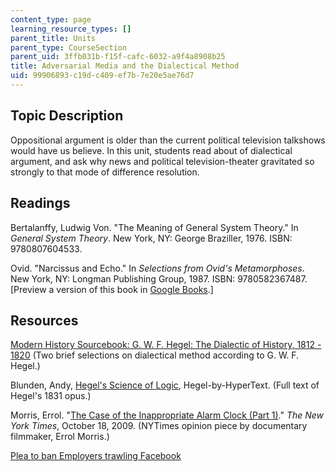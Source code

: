 ```yaml
---
content_type: page
learning_resource_types: []
parent_title: Units
parent_type: CourseSection
parent_uid: 3ffb031b-f15f-cafc-6032-a9f4a8908b25
title: Adversarial Media and the Dialectical Method
uid: 99906893-c19d-c409-ef7b-7e20e5ae76d7
---
```


Topic Description
-----------------

Oppositional argument is older than the current political television talkshows would have us believe. In this unit, students read about of dialectical argument, and ask why news and political television-theater gravitated so strongly to that mode of difference resolution.

Readings
--------

Bertalanffy, Ludwig Von. "The Meaning of General System Theory." In _General System Theory_. New York, NY: George Braziller, 1976. ISBN: 9780807604533.

Ovid. "Narcissus and Echo." In _Selections from Ovid's Metamorphoses_. New York, NY: Longman Publishing Group, 1987. ISBN: 9780582367487. \[Preview a version of this book in [Google Books](http://books.google.com/books?id=UNfAdlZDjaYC&lpg=PP1&dq=metamorphosis%20narcissus%20ovid&pg=PA104#v=onepage&q=&f=false).\]

Resources
---------

[Modern History Sourcebook: G. W. F. Hegel: The Dialectic of History, 1812 - 1820](http://www.fordham.edu/halsall/mod/hegel-summary.html) (Two brief selections on dialectical method according to G. W. F. Hegel.)

Blunden, Andy, [Hegel's Science of Logic](http://www.marxists.org/reference/archive/hegel/works/hl/hlconten.htm), Hegel-by-HyperText. (Full text of Hegel's 1831 opus.)

Morris, Errol. "[The Case of the Inappropriate Alarm Clock (Part 1)](http://opinionator.blogs.nytimes.com/2009/10/18/the-case-of-the-inappropriate-alarm-clock-part-1/)." _The New York Times_, October 18, 2009. (NYTimes opinion piece by documentary filmmaker, Errol Morris.)

[Plea to ban Employers trawling Facebook](http://technology.timesonline.co.uk/tol/news/tech_and_web/article3613896.ece)
